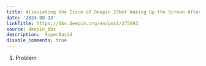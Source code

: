 ```yaml
---
title: Alleviating the Issue of Deepin 23Not Waking Up the Screen After Sleep
date: '2024-08-13'
linkTitle: https://bbs.deepin.org/en/post/275893
source: deepin_bbs
description:  SuperDavid 
disable_comments: true
---
```

1. Problem
